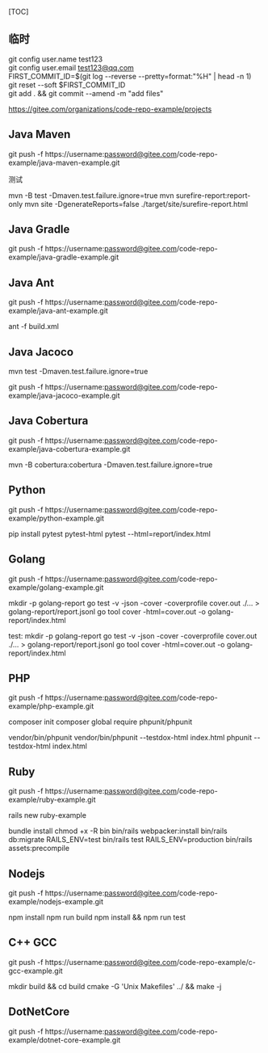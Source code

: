 [TOC]

## 临时

git config user.name test123  
git config user.email test123@qq.com  
FIRST_COMMIT_ID=$(git log --reverse   --pretty=format:"%H" | head -n 1)  
git reset --soft $FIRST_COMMIT_ID  
git add . && git commit --amend -m "add files"  


https://gitee.com/organizations/code-repo-example/projects




## Java Maven


git push -f https://username:password@gitee.com/code-repo-example/java-maven-example.git

测试

mvn -B test -Dmaven.test.failure.ignore=true
mvn surefire-report:report-only
mvn site -DgenerateReports=false
./target/site/surefire-report.html



## Java Gradle    


git push -f https://username:password@gitee.com/code-repo-example/java-gradle-example.git



## Java Ant    


git push -f https://username:password@gitee.com/code-repo-example/java-ant-example.git

ant -f build.xml



## Java Jacoco

mvn test -Dmaven.test.failure.ignore=true

git push -f https://username:password@gitee.com/code-repo-example/java-jacoco-example.git



## Java Cobertura

git push -f https://username:password@gitee.com/code-repo-example/java-cobertura-example.git

mvn -B cobertura:cobertura -Dmaven.test.failure.ignore=true



## Python


git push -f https://username:password@gitee.com/code-repo-example/python-example.git

pip install pytest pytest-html
pytest --html=report/index.html



## Golang

git push -f https://username:password@gitee.com/code-repo-example/golang-example.git

mkdir -p golang-report
go test -v -json -cover -coverprofile cover.out ./... > golang-report/report.jsonl
go tool cover -html=cover.out -o golang-report/index.html

test:
	mkdir -p golang-report
	go test -v -json -cover -coverprofile cover.out ./... > golang-report/report.jsonl
	go tool cover -html=cover.out -o golang-report/index.html



## PHP

git push -f https://username:password@gitee.com/code-repo-example/php-example.git

composer init
composer global require phpunit/phpunit

vendor/bin/phpunit
vendor/bin/phpunit --testdox-html index.html
phpunit --testdox-html index.html



## Ruby

git push -f https://username:password@gitee.com/code-repo-example/ruby-example.git

rails new ruby-example

bundle install
chmod +x -R bin
bin/rails webpacker:install
bin/rails db:migrate RAILS_ENV=test
bin/rails test
RAILS_ENV=production bin/rails assets:precompile




## Nodejs


git push -f https://username:password@gitee.com/code-repo-example/nodejs-example.git

npm install
npm run build
npm install && npm run test



## C++ GCC


git push -f https://username:password@gitee.com/code-repo-example/c-gcc-example.git

mkdir build && cd build
cmake -G 'Unix Makefiles' ../ && make -j



## DotNetCore

git push -f https://username:password@gitee.com/code-repo-example/dotnet-core-example.git
